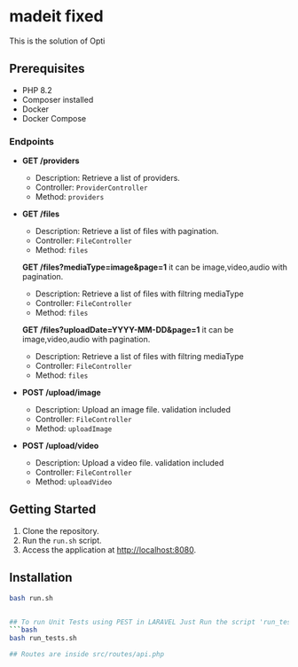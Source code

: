 # madeit fixed

This is the solution of Opti

## Prerequisites

- PHP 8.2
- Composer installed
- Docker
- Docker Compose


### Endpoints

- **GET /providers**
  - Description: Retrieve a list of providers.
  - Controller: `ProviderController`
  - Method: `providers`

- **GET /files**
  - Description: Retrieve a list of files with pagination.
  - Controller: `FileController`
  - Method: `files`

  **GET /files?mediaType=image&page=1** it can be image,video,audio with pagination.
  - Description: Retrieve a list of files with filtring mediaType 
  - Controller: `FileController`
  - Method: `files`

  **GET /files?uploadDate=YYYY-MM-DD&page=1** it can be image,video,audio with pagination.
  - Description: Retrieve a list of files with filtring mediaType 
  - Controller: `FileController`
  - Method: `files`

- **POST /upload/image**
  - Description: Upload an image file. validation included
  - Controller: `FileController`
  - Method: `uploadImage`

- **POST /upload/video**
  - Description: Upload a video file. validation included
  - Controller: `FileController`
  - Method: `uploadVideo`


## Getting Started

1. Clone the repository.
2. Run the `run.sh` script.
3. Access the application at [http://localhost:8080](http://localhost:8080).



## Installation
```bash
bash run.sh


## To run Unit Tests using PEST in LARAVEL Just Run the script 'run_tests.sh'
```bash
bash run_tests.sh

## Routes are inside src/routes/api.php


